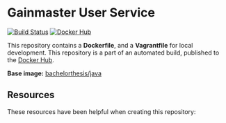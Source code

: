 # Gainmaster User Service

[![Build Status](http://jenkins.hesjevik.im/buildStatus/icon?job=gainmaster-user-service)](http://jenkins.hesjevik.im/job/gainmaster-user-service/) [![Docker Hub](https://img.shields.io/badge/docker-ready-blue.svg?style=plastic)](https://registry.hub.docker.com/u/bachelorthesis/gainmaster-user-servcie/)

This repository contains a **Dockerfile**, and a **Vagrantfile** for local development. This repository is a part of an automated build, published to the [Docker Hub][docker_hub_repository].

**Base image:** [bachelorthesis/java][docker_hub_base_image]

[docker_hub_repository]: https://registry.hub.docker.com/u/bachelorthesis/gainmaster-user-service/
[docker_hub_base_image]: https://registry.hub.docker.com/u/bachelorthesis/java/

## Resources

These resources have been helpful when creating this repository:

